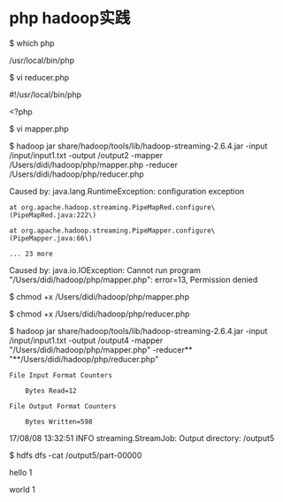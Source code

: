 # php   hadoop实践

$ which php

/usr/local/bin/php

$ vi reducer.php

\#!/usr/local/bin/php

&lt;?php

$ vi mapper.php

$ hadoop jar share/hadoop/tools/lib/hadoop-streaming-2.6.4.jar -input /input/input1.txt -output /output2 -mapper /Users/didi/hadoop/php/mapper.php -reducer /Users/didi/hadoop/php/reducer.php

Caused by: java.lang.RuntimeException: configuration exception

```
at org.apache.hadoop.streaming.PipeMapRed.configure\(PipeMapRed.java:222\)

at org.apache.hadoop.streaming.PipeMapper.configure\(PipeMapper.java:66\)

... 23 more
```

Caused by: java.io.IOException: Cannot run program "/Users/didi/hadoop/php/mapper.php": error=13, Permission denied

$ chmod +x /Users/didi/hadoop/php/mapper.php

$ chmod +x /Users/didi/hadoop/php/reducer.php

$ hadoop jar share/hadoop/tools/lib/hadoop-streaming-2.6.4.jar -input /input/input1.txt -output /output4 -mapper "/Users/didi/hadoop/php/mapper.php" -reducer** "**/Users/didi/hadoop/php/reducer.php"

	File Input Format Counters

		Bytes Read=12

	File Output Format Counters

		Bytes Written=598

17/08/08 13:32:51 INFO streaming.StreamJob: Output directory: /output5

$ hdfs dfs -cat /output5/part-00000

hello	1

world	1

